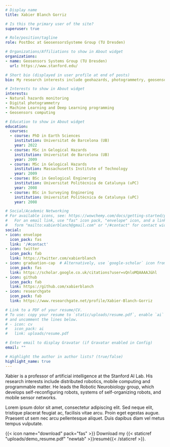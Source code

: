 ```yaml
---
# Display name
title: Xabier Blanch Gorriz

# Is this the primary user of the site?
superuser: true

# Role/position/tagline
role: PostDoc at GeosensorsSysteme Group (TU Dresden)

# Organizations/Affiliations to show in About widget
organizations:
- name: Geosensors Systems Group (TU Dresden)
  url: https://www.stanford.edu/

# Short bio (displayed in user profile at end of posts)
bio: My research interests include geohazards, photogrammetry, geosensors computing, deep learning processes, and programmable matter.

# Interests to show in About widget
interests:
- Natural hazards monitoring
- Digital photogrammetry
- Machine Learning and Deep Learning programming
- Geosensors computing

# Education to show in About widget
education:
  courses:
  - course: PhD in Earth Sciences
    institution: Universitat de Barcelona (UB)
	year: 2022
  - course: MSc in Gelogical Hazards
    institution: Universitat de Barcelona (UB)
    year: 2009
  - course: MSc in Gelogical Hazards
    institution: Massachusetts Institute of Technology
    year: 2009
  - course: BSc in Geological Enginering
    institution: Universitat Politècnica de Catalunya (uPC)
    year: 2008
  - course: BSc in Surveying Enginering
    institution: Universitat Politècnica de Catalunya (uPC)
    year: 2008

# Social/Academic Networking
# For available icons, see: https://wowchemy.com/docs/getting-started/page-builder/#icons
#   For an email link, use "fas" icon pack, "envelope" icon, and a link in the
#   form "mailto:xabierblanch@gmail.com" or "/#contact" for contact widget.
social:
- icon: envelope
  icon_pack: fas
  link: '/#contact'
- icon: twitter
  icon_pack: fab
  link: https://twitter.com/xabierblanch
- icon: graduation-cap  # Alternatively, use `google-scholar` icon from `ai` icon pack
  icon_pack: fas
  link: https://scholar.google.co.uk/citations?user=vQnloMQAAAAJ&hl
- icon: github
  icon_pack: fab
  link: https://github.com/xabierblanch
- icon: researchgate
  icon_pack: fab
  link: https://www.researchgate.net/profile/Xabier-Blanch-Gorriz

# Link to a PDF of your resume/CV.
# To use: copy your resume to `static/uploads/resume.pdf`, enable `ai` icons in `params.toml`, 
# and uncomment the lines below.
# - icon: cv
#   icon_pack: ai
#   link: uploads/resume.pdf

# Enter email to display Gravatar (if Gravatar enabled in Config)
email: ""

# Highlight the author in author lists? (true/false)
highlight_name: true
---
```


Xabier is a professor of artificial intelligence at the Stanford AI Lab. His research interests include distributed robotics, mobile computing and programmable matter. He leads the Robotic Neurobiology group, which develops self-reconfiguring robots, systems of self-organizing robots, and mobile sensor networks.

Lorem ipsum dolor sit amet, consectetur adipiscing elit. Sed neque elit, tristique placerat feugiat ac, facilisis vitae arcu. Proin eget egestas augue. Praesent ut sem nec arcu pellentesque aliquet. Duis dapibus diam vel metus tempus vulputate.

{{< icon name="download" pack="fas" >}} Download my {{< staticref "uploads/demo_resume.pdf" "newtab" >}}resumé{{< /staticref >}}.
